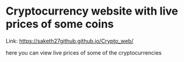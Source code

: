 # Cryptocurrency website with live prices of some coins 

Link: https://saketh27github.github.io/Crypto_web/

here you can view live prices of some of the cryptocurrencies 
